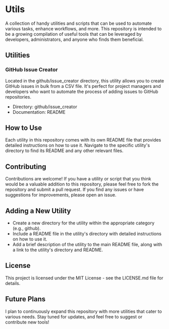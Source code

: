 # Utils

A collection of handy utilities and scripts that can be used to automate various tasks, enhance workflows, and more. This repository is intended to be a growing compilation of useful tools that can be leveraged by developers, administrators, and anyone who finds them beneficial.

## Utilities

### GitHub Issue Creator

Located in the github/issue_creator directory, this utility allows you to create GitHub issues in bulk from a CSV file. It's perfect for project managers and developers who want to automate the process of adding issues to GitHub repositories.

- Directory: github/issue_creator
- Documentation: README

## How to Use

Each utility in this repository comes with its own README file that provides detailed instructions on how to use it. Navigate to the specific utility's directory to find its README and any other relevant files.

## Contributing

Contributions are welcome! If you have a utility or script that you think would be a valuable addition to this repository, please feel free to fork the repository and submit a pull request. If you find any issues or have suggestions for improvements, please open an issue.

## Adding a New Utility

- Create a new directory for the utility within the appropriate category (e.g., github).
- Include a README file in the utility's directory with detailed instructions on how to use it.
- Add a brief description of the utility to the main README file, along with a link to the utility's directory and README.

## License

This project is licensed under the MIT License - see the LICENSE.md file for details.

## Future Plans

I plan to continuously expand this repository with more utilities that cater to various needs. Stay tuned for updates, and feel free to suggest or contribute new tools!
